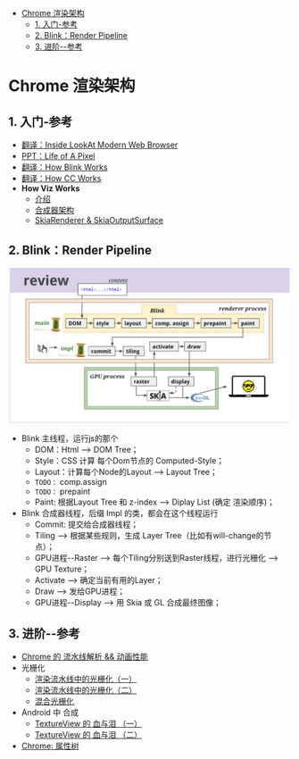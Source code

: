 - [Chrome 渲染架构](#chrome-渲染架构)
	- [1. 入门-参考](#1-入门-参考)
	- [2. Blink：Render Pipeline](#2-blinkrender-pipeline)
	- [3. 进阶--参考](#3-进阶--参考)

# Chrome 渲染架构

## 1. 入门-参考

* [翻译：Inside LookAt Modern Web Browser](https://zhuanlan.zhihu.com/p/102149546)
* [PPT：Life of A Pixel](https://docs.google.com/presentation/d/1boPxbgNrTU0ddsc144rcXayGA_WF53k96imRH8Mp34Y/edit#slide=id.ga884fe665f_64_80)
* [翻译：How Blink Works](https://zhuanlan.zhihu.com/p/52918538)
* [翻译：How CC Works](https://zhuanlan.zhihu.com/p/54601110)
* **How Viz Works**
	+ [介绍](https://zhuanlan.zhihu.com/p/61416139)
	+ [合成器架构](https://zhuanlan.zhihu.com/p/62076419)
	+ [SkiaRenderer & SkiaOutputSurface](https://zhuanlan.zhihu.com/p/73168888)

## 2. Blink：Render Pipeline

![](../img/m_99dde520c0ba29ec9364d45283b9d1d0_r.png)

+ Blink 主线程，运行js的那个
	* DOM：Html --> DOM Tree；
	* Style：CSS 计算 每个Dom节点的 Computed-Style；
	* Layout：计算每个Node的Layout --> Layout Tree；
	* `TODO：` comp.assign
	* `TODO：` prepaint
	* Paint: 根据Layout Tree 和 z-index --> Diplay List (确定 渲染顺序)；
+ Blink 合成器线程，后缀 Impl 的类，都会在这个线程运行
	* Commit: 提交给合成器线程；
	* Tiling --> 根据某些规则，生成 Layer Tree（比如有will-change的节点）；
	* GPU进程--Raster --> 每个Tiling分别送到Raster线程，进行光栅化 --> GPU Texture；
	* Activate --> 确定当前有用的Layer；
	* Draw --> 发给GPU进程；
	* GPU进程--Display --> 用 Skia 或 GL 合成最终图像；

## 3. 进阶--参考

* [Chrome 的 流水线解析 && 动画性能](https://zhuanlan.zhihu.com/p/30534023)
* 光栅化
	+ [渲染流水线中的光栅化（一）](https://zhuanlan.zhihu.com/p/78758247)
	+ [渲染流水线中的光栅化（二）](https://zhuanlan.zhihu.com/p/81974121)
	+ [混合光栅化](https://zhuanlan.zhihu.com/p/165212949)
* Android 中 合成
	+ [TextureView 的 血与泪 （一）](https://zhuanlan.zhihu.com/p/147322501)
	+ [TextureView 的 血与泪 （二）](https://zhuanlan.zhihu.com/p/363426469)
* [Chrome: 属性树](https://chromium.googlesource.com/chromium/src/+/refs/heads/main/third_party/blink/renderer/core/paint/README.md)